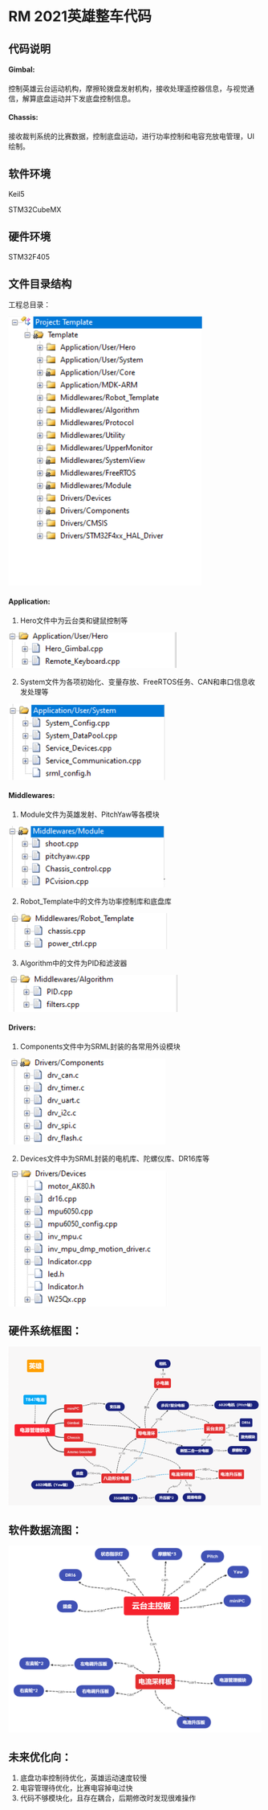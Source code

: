 # RM 2021英雄整车代码

## 代码说明

#### Gimbal:

控制英雄云台运动机构，摩擦轮拨盘发射机构，接收处理遥控器信息，与视觉通信，解算底盘运动并下发底盘控制信息。



#### Chassis:

接收裁判系统的比赛数据，控制底盘运动，进行功率控制和电容充放电管理，UI绘制。



## 软件环境

Keil5

STM32CubeMX 



## 硬件环境

STM32F405



## 文件目录结构

工程总目录：

 ![2](Readme.assets/2.png)

#### Application:

1. Hero文件中为云台类和键鼠控制等

![3](Readme.assets/3.png) 

2. System文件为各项初始化、变量存放、FreeRTOS任务、CAN和串口信息收发处理等

![4](Readme.assets/4.png) 





#### Middlewares:

1. Module文件为英雄发射、PitchYaw等各模块

![5](Readme.assets/5.png) 

2. Robot_Template中的文件为功率控制库和底盘库

![6](Readme.assets/6.png) 



3. Algorithm中的文件为PID和滤波器

![7](Readme.assets/7.png) 





#### Drivers:

1. Components文件中为SRML封装的各常用外设模块

![8](Readme.assets/8.png) 



2. Devices文件中为SRML封装的电机库、陀螺仪库、DR16库等

![9](Readme.assets/9.png) 



## 硬件系统框图：

![1](Readme.assets/1.png) 





## 软件数据流图：

![10](Readme.assets/10.png)

## 未来优化向：

1. 底盘功率控制待优化，英雄运动速度较慢
2. 电容管理待优化，比赛电容掉电过快
3. 代码不够模块化，且存在耦合，后期修改时发现很难操作
